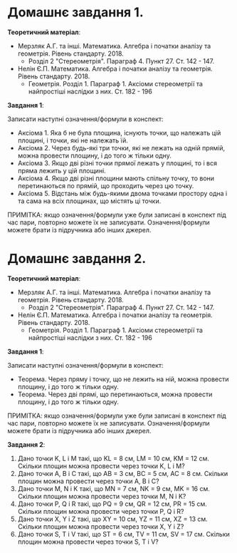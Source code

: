 # Домашнє завдання 1.

**Теоретичний матеріал**:
- Мерзляк А.Г. та інші. Математика. Алгебра і початки аналізу та геометрія. Рівень стандарту. 2018.
    - Розділ 2 "Стереометрія". Параграф 4. Пункт 27. Ст. 142 - 147.
- Нелін Є.П. Математика. Алгебра і початки аналізу та геометрія. Рівень стандарту. 2018.
    - Геометрія. Розділ 1. Параграф 1. Аксіоми стереометрії та найпростіші наслідки з них. Ст. 182 - 196

**Завдання 1**:

Записати наступні означення/формули в конспект:
- Аксіома 1. Яка б не була площина, існують точки, що належать цій площині, і точки, які не належать їй.
- Аксіома 2. Через будь-які три точки, які не лежать на одній прямій, можна провести площину, і до того ж тільки одну.
- Аксіома 3. Якщо дві різні точки прямої лежать у площині, то і вся пряма лежить у цій площині.
- Аксіома 4. Якщо дві різні площини мають спільну точку, то вони перетинаються по прямій, що проходить через цю точку.
- Аксіома 5. Відстань між будь-якими двома точками простору одна і та сама на всіх площинах, що містять ці точки.

ПРИМІТКА: якщо означення/формули уже були записані в конспект під час пари, повторно можете їх не записувати. Означення/формули можете брати із підручника або інших джерел.

# Домашнє завдання 2.

**Теоретичний матеріал**:
- Мерзляк А.Г. та інші. Математика. Алгебра і початки аналізу та геометрія. Рівень стандарту. 2018.
    - Розділ 2 "Стереометрія". Параграф 4. Пункт 27. Ст. 142 - 147.
- Нелін Є.П. Математика. Алгебра і початки аналізу та геометрія. Рівень стандарту. 2018.
    - Геометрія. Розділ 1. Параграф 1. Аксіоми стереометрії та найпростіші наслідки з них. Ст. 182 - 196

**Завдання 1**:

Записати наступні означення/формули в конспект:
- Теорема. Через пряму і точку, що не лежить на ній, можна провести площину, і до того ж тільки одну.
- Теорема. Через дві прямі, що перетинаються, можна провести площину, і до того ж тільки одну.

ПРИМІТКА: якщо означення/формули уже були записані в конспект під час пари, повторно можете їх не записувати. Означення/формули можете брати із підручника або інших джерел.

**Завдання 2**:
1. Дано точки K, L і M такі, що KL = 8 см, LM = 10 см, KM = 12 см. Скільки площин можна провести через точки K, L і M?
2. Дано точки A, B і C такі, що AB = 3 см, BC = 5 см, AC = 8 см. Скільки площин можна провести через точки A, B і C?
3. Дано точки M, N і K такі, що MN = 7 см, NK = 9 см, MK = 16 см. Скільки площин можна провести через точки M, N і K?
4. Дано точки P, Q і R такі, що PQ = 9 см, QR = 12 см, PR = 15 см. Скільки площин можна провести через точки P, Q і R?
5. Дано точки X, Y і Z такі, що XY = 10 см, YZ = 11 см, XZ = 13 см. Скільки площин можна провести через точки X, Y і Z?
6. Дано точки S, T і V такі, що ST = 6 см, TV = 11 см, SV = 17 см. Скільки площин можна провести через точки S, T і V?


